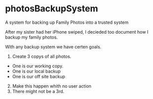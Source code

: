 # photosBackupSystem
A system for backing up Family Photos into a trusted system

After my sister had her iPhone swiped, I decieded too document how I backup my family photos.

With any backup system we have certen goals.
1. Create 3 copys of all photos.
  * One is our working copy.
  * One is our local backup
  * One is our off site backup
2. Make this happen whith no user action
3. There might not be a 3rd.


